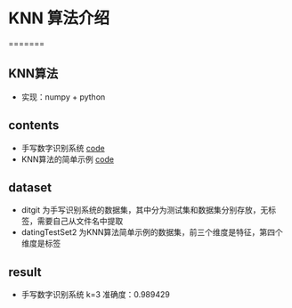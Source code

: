 # KNN 算法介绍
=======
## KNN算法

- 实现：numpy + python

## contents
- 手写数字识别系统 [code](https://github.com/SiYue0211/MeachineLearing-Exercise-/blob/master/KNN/handWriting.py)
- KNN算法的简单示例 [code](https://github.com/SiYue0211/MeachineLearing-Exercise-/blob/master/KNN/knn.py)


## dataset
- ditgit 为手写识别系统的数据集，其中分为测试集和数据集分别存放，无标签，需要自己从文件名中提取
- datingTestSet2 为KNN算法简单示例的数据集，前三个维度是特征，第四个维度是标签


## result
- 手写数字识别系统 k=3 准确度：0.989429

